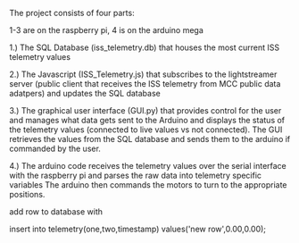 The project consists of four parts:

1-3 are on the raspberry pi, 4 is on the arduino mega

1.) The SQL Database (iss_telemetry.db) that houses the most current ISS telemetry values

2.) The Javascript (ISS_Telemetry.js) that subscribes to the lightstreamer server (public client that receives the ISS telemetry from MCC public data adatpers) and updates the SQL database

3.) The graphical user interface (GUI.py) that provides control for the user and manages what data gets sent to the Arduino and displays the status of the telemetry values (connected to live values vs not connected). The GUI retrieves the values from the SQL database and sends them to the arduino if commanded by the user.

4.) The arduino code receives the telemetry values over the serial interface with the raspberry pi and parses the raw data into telemetry specific variables The arduino then commands the motors to turn to the appropriate positions.  


add row to database with

insert into telemetry(one,two,timestamp) values('new row',0.00,0.00);
